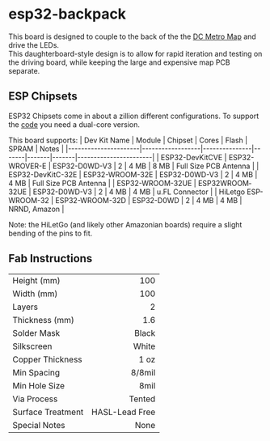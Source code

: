 # esp32-backpack
This board is designed to couple to the back of the the [DC Metro Map](https://github.com/alorman/dc-map-500x500) and drive the LEDs.  
This daughterboard-style design is to allow for rapid iteration and testing on the driving board, while keeping the large and expensive map PCB separate.


## ESP Chipsets
ESP32 Chipsets come in about a zillion different configurations. To support the [code](https://github.com/alorman/dc_metro_map) you need a dual-core version. 

This board supports:
| Dev Kit Name         | Module           | Chipset       | Cores | Flash | SPRAM | Notes                 |
|----------------------|------------------|---------------|-------|-------|-------|-----------------------|
| ESP32-DevKitCVE      | ESP32-WROVER-E   | ESP32-D0WD-V3 | 2     | 4 MB  | 8 MB  | Full Size PCB Antenna |
| ESP32-DevKitC-32E    | ESP32-WROOM-32E  | ESP32-D0WD-V3 | 2     | 4 MB  | 4 MB  | Full Size PCB Antenna |
| ESP32-WROOM-32UE     | ESP32­WROOM­32UE | ESP32-D0WD-V3 | 2     | 4 MB  | 4 MB  | u.FL Connector        |
| HiLetgo ESP-WROOM-32 | ESP32-WROOM-32D  | ESP32-D0WD    | 2     | 4 MB  | 4 MB  | NRND, Amazon          |

Note: the HiLetGo (and likely other Amazonian boards) require a slight bending of the pins to fit.

## Fab Instructions
| | |
|-------------------|---------------:|
| Height (mm)       | 100            |
| Width (mm)        | 100            |
| Layers            | 2              |
| Thickness (mm)    | 1.6            |
| Solder Mask       | Black          |
| Silkscreen        | White          |
| Copper Thickness  | 1 oz           |
| Min Spacing       | 8/8mil         |
| Min Hole Size     | 8mil           |
| Via Process       | Tented         |
| Surface Treatment | HASL-Lead Free |
| Special Notes     | None           |